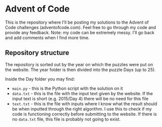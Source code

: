 # Advent of Code

This is the repository where I'll be posting my solutions to the Advent of Code challenges (adventofcode.com). Feel free to go through my code and provide any feedback.
Note: my code can be extremely messy. I'll go back and add comments when I find more time.

## Repository structure

The repository is sorted out by the year on which the puzzles were put on the website. The year folder is then divided into the puzzle Days (up to 25). 

Inside the Day folder you may find:
- `main.py` - this is the Python script with the solution on it
- `data.txt` - this is the file with the input text given by the website. If the input text is short (e.g. 2015/Day 4) there will be no need for this file
- `text.txt` - this is the file with inputs where I know what the result should be when inputted through the right algorithm. I use this to check if my code is functioning correctly before submitting to the website. If there is no `data.txt` file, this file is probably not going to exist. 